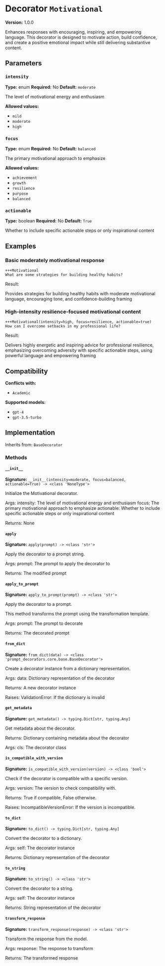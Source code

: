 # Decorator `Motivational`

**Version:** 1.0.0

Enhances responses with encouraging, inspiring, and empowering language. This decorator is designed to motivate action, build confidence, and create a positive emotional impact while still delivering substantive content.

## Parameters

### `intensity`

**Type:** enum
**Required:** No
**Default:** `moderate`

The level of motivational energy and enthusiasm

**Allowed values:**

- `mild`
- `moderate`
- `high`

### `focus`

**Type:** enum
**Required:** No
**Default:** `balanced`

The primary motivational approach to emphasize

**Allowed values:**

- `achievement`
- `growth`
- `resilience`
- `purpose`
- `balanced`

### `actionable`

**Type:** boolean
**Required:** No
**Default:** `True`

Whether to include specific actionable steps or only inspirational content

## Examples

### Basic moderately motivational response

```
+++Motivational
What are some strategies for building healthy habits?
```

Result:

Provides strategies for building healthy habits with moderate motivational language, encouraging tone, and confidence-building framing

### High-intensity resilience-focused motivational content

```
+++Motivational(intensity=high, focus=resilience, actionable=true)
How can I overcome setbacks in my professional life?
```

Result:

Delivers highly energetic and inspiring advice for professional resilience, emphasizing overcoming adversity with specific actionable steps, using powerful language and empowering framing

## Compatibility

**Conflicts with:**

- `Academic`

**Supported models:**

- `gpt-4`
- `gpt-3.5-turbo`

## Implementation

Inherits from: `BaseDecorator`

### Methods

#### `__init__`

**Signature:** `__init__(intensity=moderate, focus=balanced, actionable=True) -> <class 'NoneType'>`

Initialize the Motivational decorator.

Args:
    intensity: The level of motivational energy and enthusiasm
    focus: The primary motivational approach to emphasize
    actionable: Whether to include specific actionable steps or only inspirational content


Returns:
    None

#### `apply`

**Signature:** `apply(prompt) -> <class 'str'>`

Apply the decorator to a prompt string.

Args:
    prompt: The prompt to apply the decorator to


Returns:
    The modified prompt

#### `apply_to_prompt`

**Signature:** `apply_to_prompt(prompt) -> <class 'str'>`

Apply the decorator to a prompt.

This method transforms the prompt using the transformation template.

Args:
    prompt: The prompt to decorate

Returns:
    The decorated prompt

#### `from_dict`

**Signature:** `from_dict(data) -> <class 'prompt_decorators.core.base.BaseDecorator'>`

Create a decorator instance from a dictionary representation.

Args:
    data: Dictionary representation of the decorator

Returns:
    A new decorator instance

Raises:
    ValidationError: If the dictionary is invalid

#### `get_metadata`

**Signature:** `get_metadata() -> typing.Dict[str, typing.Any]`

Get metadata about the decorator.

Returns:
    Dictionary containing metadata about the decorator


Args:
    cls: The decorator class

#### `is_compatible_with_version`

**Signature:** `is_compatible_with_version(version) -> <class 'bool'>`

Check if the decorator is compatible with a specific version.

Args:
    version: The version to check compatibility with.


Returns:
    True if compatible, False otherwise.


Raises:
    IncompatibleVersionError: If the version is incompatible.

#### `to_dict`

**Signature:** `to_dict() -> typing.Dict[str, typing.Any]`

Convert the decorator to a dictionary.

Args:
    self: The decorator instance

Returns:
    Dictionary representation of the decorator

#### `to_string`

**Signature:** `to_string() -> <class 'str'>`

Convert the decorator to a string.

Args:
    self: The decorator instance

Returns:
    String representation of the decorator

#### `transform_response`

**Signature:** `transform_response(response) -> <class 'str'>`

Transform the response from the model.

Args:
    response: The response to transform

Returns:
    The transformed response
